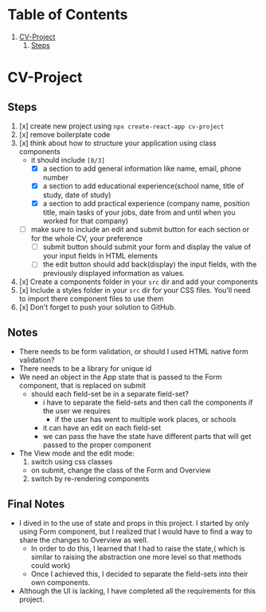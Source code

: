 # Table of Contents

1.  [CV-Project](#orgcdfa178)
    1.  [Steps](#orgad94e99)

<a id="orgcdfa178"></a>

# CV-Project

<a id="orgad94e99"></a>

## Steps

1.  [x] create new project using `npx create-react-app cv-project`
2.  [x] remove boilerplate code
3.  [x] think about how to structure your application using class components
    - it should include <code>[0/3]</code>
      - [x] a section to add general information like name, email, phone number
      - [x] a section to add educational experience(school name, title of study, date of study)
      - [x] a section to add practical experience (company name, position title, main tasks of your jobs, date from and until when you worked for that company)
    - [ ] make sure to include an edit and submit button for each section or for the whole CV, your preference
      - [ ] submit button should submit your form and display the value of your input fields in HTML elements
      - [ ] the edit button should add back(display) the input fields, with the previously displayed information as values.
4.  [x] Create a components folder in your `src` dir and add your components
5.  [x] Include a styles folder in your `src` dir for your CSS files. You'll need to import there component files to use them
6.  [x] Don't forget to push your solution to GitHub.

## Notes

- There needs to be form validation, or should I used HTML native form validation?
- There needs to be a library for unique id
- We need an object in the App state that is passed to the Form component, that is replaced on submit
  - should each field-set be in a separate field-set?
    - i have to separate the field-sets and then call the components if the user we requires
      - if the user has went to multiple work places, or schools
    - it can have an edit on each field-set
    - we can pass the have the state have different parts that will get passed to the proper component
- The View mode and the edit mode:
  1. switch using css classes
  - on submit, change the class of the Form and Overview
  2. switch by re-rendering components

## Final Notes

- I dived in to the use of state and props in this project. I started by only using Form component, but I realized that I would have to find a way to share the changes to Overview as well.
  - In order to do this, I learned that I had to raise the state,( which is similar to raising the abstraction one more level so that methods could work)
  - Once I achieved this, I decided to separate the field-sets into their own components.
- Although the UI is lacking, I have completed all the requirements for this project.
